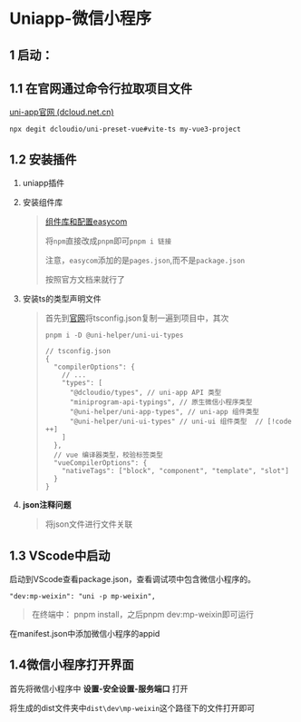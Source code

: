 # Uniapp-微信小程序



## 1 启动： 

## 1.1 在官网通过命令行拉取项目文件

[uni-app官网 (dcloud.net.cn)](https://uniapp.dcloud.net.cn/quickstart-cli.html)

```shell
npx degit dcloudio/uni-preset-vue#vite-ts my-vue3-project
```

## 1.2 安装插件

1. uniapp插件

2. 安装组件库 

   > [组件库和配置easycom](https://uniapp.dcloud.net.cn/component/uniui/quickstart.html) 
   >
   > 将`npm`直接改成`pnpm`即可`pnpm i 链接`
   >
   > 注意，`easycom`添加的是`pages.json`,而不是`package.json`
   >
   > 按照官方文档来就行了

3. 安装ts的类型声明文件

   > 首先到[官网](https://uniapp.dcloud.net.cn/tutorial/typescript-subject.html)将tsconfig.json复制一遍到项目中，其次
   >
   > ```
   > pnpm i -D @uni-helper/uni-ui-types
   > ```
   >
   > ```
   > // tsconfig.json
   > {
   >   "compilerOptions": {
   >     // ...
   >     "types": [
   >       "@dcloudio/types", // uni-app API 类型
   >       "miniprogram-api-typings", // 原生微信小程序类型
   >       "@uni-helper/uni-app-types", // uni-app 组件类型
   >       "@uni-helper/uni-ui-types" // uni-ui 组件类型  // [!code ++]
   >     ]
   >   },
   >   // vue 编译器类型，校验标签类型
   >   "vueCompilerOptions": {
   >     "nativeTags": ["block", "component", "template", "slot"]
   >   }
   > }
   > ```
   >
   > 

4. **json注释问题**

   > 将json文件进行文件关联

## 1.3 VScode中启动

启动到VScode查看package.json，查看调试项中包含微信小程序的。

```
"dev:mp-weixin": "uni -p mp-weixin",
```

> 在终端中： pnpm install，之后pnpm dev:mp-weixin即可运行

在manifest.json中添加微信小程序的appid

## 1.4微信小程序打开界面

首先将微信小程序中 **设置-安全设置-服务端口** 打开

将生成的dist文件夹中`dist\dev\mp-weixin`这个路径下的文件打开即可

